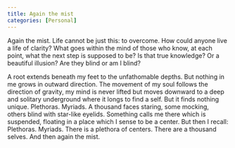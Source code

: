 ```yaml
---
title: Again the mist 
categories: [Personal]
---
```



Again the mist. Life cannot be just this: to overcome. How could anyone live a
life of clarity? What goes within the mind of those who know, at each point,
what the next step is supposed to be? Is that true knowledge? Or a beautiful
illusion? Are they blind or am I blind? 

A root extends beneath my feet to the unfathomable depths. But nothing in me
grows in outward direction. The movement of my soul follows the direction of
gravity, my mind is never lifted but moves downward to a deep and solitary
underground where it longs to find a self. But it finds nothing unique.
Plethoras. Myriads. A thousand faces staring, some mocking, others blind with
star-like eyelids. Something calls me there which is suspended, floating in a
place which I sense to be a center. But then I recall: Plethoras. Myriads. There
is a plethora of centers. There are a thousand selves. And then again the mist.


